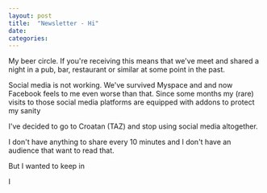```yaml
---
layout: post
title:  "Newsletter - Hi"
date:   
categories:
---
```



My beer circle. If you're receiving this means that we've meet and shared a night in a pub, bar, restaurant or similar at some point in the past.

Social media is not working. We've survived Myspace and and now Facebook feels to me even worse than that. Since some months my (rare) visits to those social media platforms are equipped with addons to protect my sanity

I've decided to go to Croatan (TAZ) and stop using social media altogether.

I don't have anything to share every 10 minutes and I don't have an audience that want to read that.

But I wanted to keep in

I
